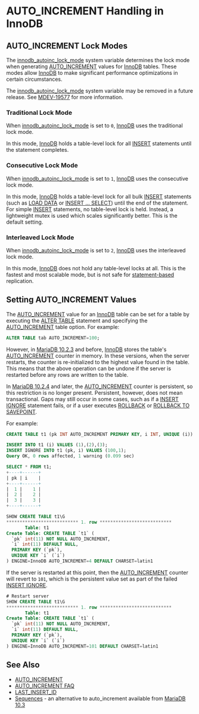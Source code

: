 # AUTO_INCREMENT Handling in InnoDB

## AUTO_INCREMENT Lock Modes

The [innodb_autoinc_lock_mode](/kb/en/innodb-system-variables/#innodb_autoinc_lock_mode) system variable determines the lock mode when generating [AUTO_INCREMENT](/columns-storage-engines-and-plugins/data-types/auto_increment/) values for [InnoDB](/columns-storage-engines-and-plugins/storage-engines/innodb/) tables. These modes allow [InnoDB](/columns-storage-engines-and-plugins/storage-engines/innodb/) to make significant performance optimizations in certain circumstances.

The [innodb_autoinc_lock_mode](/kb/en/innodb-system-variables/#innodb_autoinc_lock_mode) system variable may be removed in a future release. See [MDEV-19577](https://jira.mariadb.org/browse/MDEV-19577) for more information.

### Traditional Lock Mode

When [innodb_autoinc_lock_mode](/kb/en/innodb-system-variables/#innodb_autoinc_lock_mode) is set to `0`, [InnoDB](/columns-storage-engines-and-plugins/storage-engines/innodb/) uses the traditional lock mode.

In this mode, [InnoDB](/columns-storage-engines-and-plugins/storage-engines/innodb/) holds a table-level lock for all [INSERT](/sql-statements-structure/sql-statements/data-manipulation/inserting-loading-data/insert/) statements until the statement completes.

### Consecutive Lock Mode

When [innodb_autoinc_lock_mode](/kb/en/innodb-system-variables/#innodb_autoinc_lock_mode) is set to `1`, [InnoDB](/columns-storage-engines-and-plugins/storage-engines/innodb/) uses the consecutive lock mode.

In this mode, [InnoDB](/columns-storage-engines-and-plugins/storage-engines/innodb/) holds a table-level lock for all bulk [INSERT](/sql-statements-structure/sql-statements/data-manipulation/inserting-loading-data/insert/) statements (such as [LOAD DATA](/kb/en/load-data-infile/) or [INSERT ... SELECT](/sql-statements-structure/sql-statements/data-manipulation/inserting-loading-data/insert-select/)) until the end of the statement. For simple [INSERT](/sql-statements-structure/sql-statements/data-manipulation/inserting-loading-data/insert/) statements, no table-level lock is held. Instead, a lightweight mutex is used which scales significantly better. This is the default setting.

### Interleaved Lock Mode

When [innodb_autoinc_lock_mode](/kb/en/innodb-system-variables/#innodb_autoinc_lock_mode) is set to `2`, [InnoDB](/columns-storage-engines-and-plugins/storage-engines/innodb/) uses the interleaved lock mode.

In this mode, [InnoDB](/columns-storage-engines-and-plugins/storage-engines/innodb/) does not hold any table-level locks at all. This is the fastest and most scalable mode, but is not safe for [statement-based](/kb/en/binary-log-formats/#statement-based) replication.

## Setting AUTO_INCREMENT Values

The [AUTO_INCREMENT](/columns-storage-engines-and-plugins/data-types/auto_increment/) value for an [InnoDB](/columns-storage-engines-and-plugins/storage-engines/innodb/) table can be set for a table by executing the [ALTER TABLE](/sql-statements-structure/sql-statements/data-definition/alter/alter-table/) statement and specifying the [AUTO_INCREMENT](/kb/en/create-table/#auto_increment) table option. For example:

```sql
ALTER TABLE tab AUTO_INCREMENT=100;
```

However, in [MariaDB 10.2.3](/kb/en/mariadb-1023-release-notes/) and before, [InnoDB](/columns-storage-engines-and-plugins/storage-engines/innodb/) stores the table's [AUTO_INCREMENT](/columns-storage-engines-and-plugins/data-types/auto_increment/) counter in memory. In these versions, when the server restarts, the counter is re-initialized to the highest value found in the table. This means that the above operation can be undone if the server is restarted before any rows are written to the table.

In [MariaDB 10.2.4](/kb/en/mariadb-1024-release-notes/) and later, the [AUTO_INCREMENT](/columns-storage-engines-and-plugins/data-types/auto_increment/) counter is persistent, so this restriction is no longer present. Persistent, however, does not mean transactional. Gaps may still occur in some cases, such as if a [INSERT IGNORE](/sql-statements-structure/sql-statements/data-manipulation/inserting-loading-data/insert-ignore/) statement fails, or if a user executes [ROLLBACK](/sql-statements-structure/sql-statements/transactions/rollback/) or [ROLLBACK TO SAVEPOINT](/sql-statements-structure/sql-statements/transactions/savepoint/).

For example:

```sql
CREATE TABLE t1 (pk INT AUTO_INCREMENT PRIMARY KEY, i INT, UNIQUE (i)) ENGINE=InnoDB;

INSERT INTO t1 (i) VALUES (1),(2),(3);
INSERT IGNORE INTO t1 (pk, i) VALUES (100,1);
Query OK, 0 rows affected, 1 warning (0.099 sec)

SELECT * FROM t1;
+----+------+
| pk | i    |
+----+------+
|  1 |    1 |
|  2 |    2 |
|  3 |    3 |
+----+------+

SHOW CREATE TABLE t1\G
*************************** 1. row ***************************
       Table: t1
Create Table: CREATE TABLE `t1` (
  `pk` int(11) NOT NULL AUTO_INCREMENT,
  `i` int(11) DEFAULT NULL,
  PRIMARY KEY (`pk`),
  UNIQUE KEY `i` (`i`)
) ENGINE=InnoDB AUTO_INCREMENT=4 DEFAULT CHARSET=latin1
```

If the server is restarted at this point, then the [AUTO_INCREMENT](/columns-storage-engines-and-plugins/data-types/auto_increment/) counter will revert to `101`, which is the persistent value set as part of the failed [INSERT IGNORE](/sql-statements-structure/sql-statements/data-manipulation/inserting-loading-data/insert-ignore/).

```sql
# Restart server
SHOW CREATE TABLE t1\G
*************************** 1. row ***************************
       Table: t1
Create Table: CREATE TABLE `t1` (
  `pk` int(11) NOT NULL AUTO_INCREMENT,
  `i` int(11) DEFAULT NULL,
  PRIMARY KEY (`pk`),
  UNIQUE KEY `i` (`i`)
) ENGINE=InnoDB AUTO_INCREMENT=101 DEFAULT CHARSET=latin1
```

## See Also

- [AUTO_INCREMENT](/columns-storage-engines-and-plugins/data-types/auto_increment/)
- [AUTO_INCREMENT FAQ](/kb/en/autoincrement-faq/)
- [LAST_INSERT_ID](/built-in-functions/secondary-functions/information-functions/last_insert_id/)
- [Sequences](/sql-statements-structure/sequences/) - an alternative to auto_increment available from [MariaDB 10.3](/kb/en/what-is-mariadb-103/)
